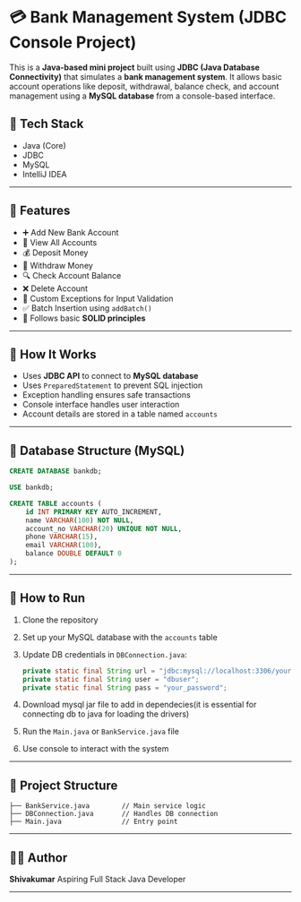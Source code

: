 # 💳 Bank Management System (JDBC Console Project)

This is a **Java-based mini project** built using **JDBC (Java Database Connectivity)** that simulates a **bank management system**. It allows basic account operations like deposit, withdrawal, balance check, and account management using a **MySQL database** from a console-based interface.

## 🔧 Tech Stack

- Java (Core)
- JDBC
- MySQL
- IntelliJ IDEA

---

## 📁 Features

- ➕ Add New Bank Account
- 📄 View All Accounts
- 💰 Deposit Money
- 🧾 Withdraw Money
- 🔍 Check Account Balance
- ❌ Delete Account
- 🔐 Custom Exceptions for Input Validation
- ✅ Batch Insertion using `addBatch()`
- 🧠 Follows basic **SOLID principles**

---

## 🧪 How It Works

- Uses **JDBC API** to connect to **MySQL database**
- Uses `PreparedStatement` to prevent SQL injection
- Exception handling ensures safe transactions
- Console interface handles user interaction
- Account details are stored in a table named `accounts`

---

## 🧱 Database Structure (MySQL)

```sql
CREATE DATABASE bankdb;

USE bankdb;

CREATE TABLE accounts (
    id INT PRIMARY KEY AUTO_INCREMENT,
    name VARCHAR(100) NOT NULL,
    account_no VARCHAR(20) UNIQUE NOT NULL,
    phone VARCHAR(15),
    email VARCHAR(100),
    balance DOUBLE DEFAULT 0
);
````

---

## 🚀 How to Run

1. Clone the repository
2. Set up your MySQL database with the `accounts` table
3. Update DB credentials in `DBConnection.java`:

   ```java
   private static final String url = "jdbc:mysql://localhost:3306/yourdbname";
   private static final String user = "dbuser";
   private static final String pass = "your_password";
   ```
4. Download mysql jar file to add in dependecies(it is essential for connecting db to java for loading the drivers)
5. Run the `Main.java` or `BankService.java` file
6. Use console to interact with the system

---

## 📂 Project Structure

```
├── BankService.java        // Main service logic
├── DBConnection.java       // Handles DB connection
├── Main.java               // Entry point
```

---

## 👨‍💻 Author

**Shivakumar**
Aspiring Full Stack Java Developer

---

